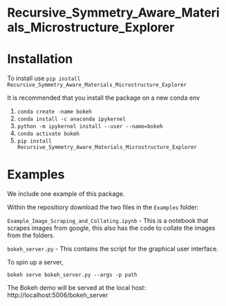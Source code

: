 # Recursive_Symmetry_Aware_Materials_Microstructure_Explorer

# Installation

To install use `pip install Recursive_Symmetry_Aware_Materials_Microstructure_Explorer`

It is recommended that you install the package on a new conda env
1. `conda create -name bokeh`
2. `conda install -c anaconda ipykernel`
3. `python -m ipykernel install --user --name=bokeh`
4. `conda activate bokeh`
5. `pip install Recursive_Symmetry_Aware_Materials_Microstructure_Explorer`

# Examples

We include one example of this package.

Within the repositiory download the two files in the `Examples` folder: 

`Example_Image_Scraping_and_Collating.ipynb` - This is a notebook that scrapes images from google, this also has the code
to collate the images from the folders. 

`bokeh_server.py` - This contains the script for the graphical user interface.

To spin up a server, 

`bokeh serve bokeh_server.py --args -p path`

The Bokeh demo will be served at the local host: http://localhost:5006/bokeh_server
